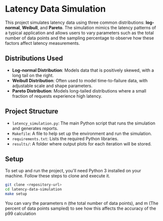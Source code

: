 # Latency Data Simulation

This project simulates latency data using three common distributions: **log-normal**, **Weibull**, and **Pareto**. The simulation mimics the latency patterns of a typical application and allows users to vary parameters such as the total number of data points and the sampling percentage to observe how these factors affect latency measurements.

## Distributions Used

- **Log-normal Distribution**: Models data that is positively skewed, with a long tail on the right.
- **Weibull Distribution**: Often used to model time-to-failure data, with adjustable scale and shape parameters.
- **Pareto Distribution**: Models long-tailed distributions where a small fraction of requests experience high latency.

## Project Structure

- `latency_simulation.py`: The main Python script that runs the simulation and generates reports.
- `Makefile`: A file to help set up the environment and run the simulation.
- `requirements.txt`: Lists the required Python libraries.
- `results/`: A folder where output plots for each iteration will be stored.

## Setup

To set up and run the project, you'll need Python 3 installed on your machine. Follow these steps to clone and execute it.


```bash
git clone <repository-url>
cd latency-data-simulation
make setup
```

You can vary the parameters n (the total number of data points), and m (The percent of data points sampled) to see how this affects the accuracy of the p99 calculation